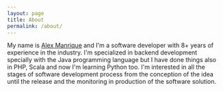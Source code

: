 ```yaml
---
layout: page
title: About
permalink: /about/
---
```


My name is <a href="http://alexmanrique.com">Alex Manrique</a> and I'm a software developer with 8+ years of experience in the industry. I'm specialized in backend development specially with the Java programming language but I have done things also in PHP, Scala and now I'm learning Python too. I'm interested in all the stages of software development process from the conception of the idea until the release and the monitoring in production of the software solution. 
